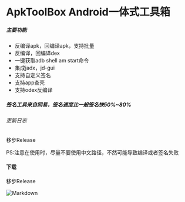 # ApkToolBox Android一体式工具箱

##### 主要功能
* 反编译apk，回编译apk，支持批量
* 反编译，回编译dex
* 一键获取adb shell am start命令
* 集成jadx，jd-gui
* 支持自定义签名
* 支持app查壳
* 支持odex反编译

##### 签名工具来自网易，签名速度比一般签名快50%~80%

###### 更新日志
   移步Release

PS:注意在使用时，尽量不要使用中文路径，不然可能导致编译或者签名失败

#### 下载
   移步Release


![Markdown](https://raw.githubusercontent.com/Qrilee/ApkToolBox/master/screenshots/pic.png)





